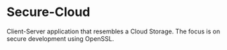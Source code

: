 # Secure-Cloud
Client-Server application that resembles a Cloud Storage. The focus is on secure development using OpenSSL. 
